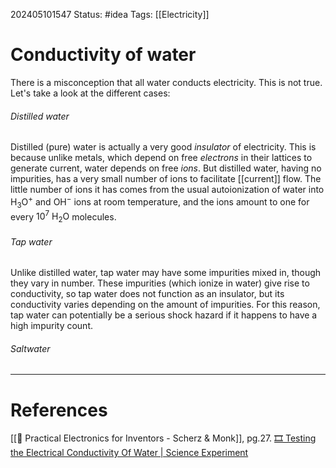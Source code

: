 202405101547
Status: #idea
Tags: [[Electricity]]

# Conductivity of water

There is a misconception that all water conducts electricity. This is not true. Let's take a look at the different cases:

###### Distilled water
Distilled (pure) water is actually a very good *insulator* of electricity. This is because unlike metals, which depend on free *electrons* in their lattices to generate current, water depends on free *ions*. But distilled water, having no impurities, has a very small number of ions to facilitate [[current]] flow. The little number of ions it has comes from the usual autoionization of water into $\text{H}_3\text{O}^{+}$ and $\text{OH}^{-}$ ions at room temperature, and the ions amount to one for every $10^{7}$ $\text{H}_2\text{O}$ molecules.

###### Tap water
Unlike distilled water, tap water may have some impurities mixed in, though they vary in number. These impurities (which ionize in water) give rise to conductivity, so tap water does not function as an insulator, but its conductivity varies depending on the amount of impurities. For this reason, tap water can potentially be a serious shock hazard if it happens to have a high impurity count.

###### Saltwater


___
# References
[[📕 Practical Electronics for Inventors - Scherz & Monk]], pg.27.
[🎞️ Testing the Electrical Conductivity Of Water | Science Experiment](https://www.youtube.com/watch?v=y3pGtXyYKDE)